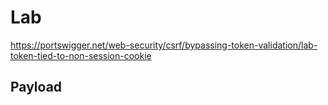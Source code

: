 # Lab

https://portswigger.net/web-security/csrf/bypassing-token-validation/lab-token-tied-to-non-session-cookie

## Payload

